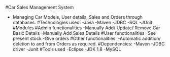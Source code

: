 #Car Sales Management System
- Managing Car Models, User details, Sales and Orders through databases.
#Technologies used:
-Java
-Maven
-JDBC
-SQL
-JUnit
#Modules
#Admin functionalities
-Manually Add/ Update/ Remove Car Basic Details
-Manually Add Sales Details
#User functionalities
-See present stock
-Give orders
#Other functionalities:
-Automatic addition/ deletion to and from Orders as required.
#Dependencies:
-Maven
-JDBC driver
-Junit
#Tools used
-Eclipse
-JDK 1.8
-MySQL
